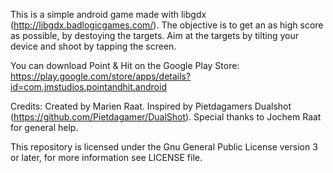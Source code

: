 This is a simple android game made with libgdx (http://libgdx.badlogicgames.com/). The objective is to get an as high score as possible, by destoying the targets. Aim at the targets by tilting your device and shoot by tapping the screen.

You can download Point & Hit on the Google Play Store: https://play.google.com/store/apps/details?id=com.jmstudios.pointandhit.android

Credits:
Created by Marien Raat.
Inspired by Pietdagamers Dualshot (https://github.com/Pietdagamer/DualShot).
Special thanks to Jochem Raat for general help.

This repository is licensed under the Gnu General Public License version 3 or later, for more information see LICENSE file.
